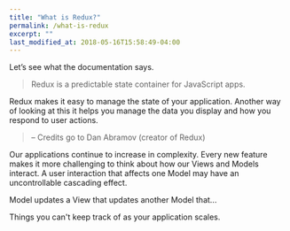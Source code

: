 ```yaml
---
title: "What is Redux?"
permalink: /what-is-redux
excerpt: ""
last_modified_at: 2018-05-16T15:58:49-04:00
---
```


Let’s see what the documentation says.

> Redux is a predictable state container for JavaScript apps.

Redux makes it easy to manage the state of your application. Another way of looking at this it helps you manage the data you display and how you respond to user actions.

> – Credits go to Dan Abramov (creator of Redux)

Our applications continue to increase in complexity. Every new feature makes it more challenging to think about how our Views and Models interact. A user interaction that affects one Model may have an uncontrollable cascading effect.

Model updates a View that updates another Model that...

Things you can't keep track of as your application scales.
